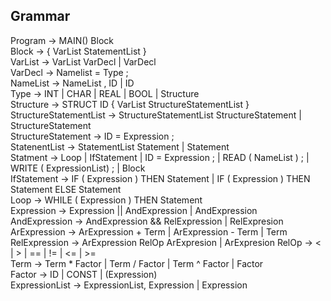 ## Grammar

Program -> MAIN() Block <br/>
Block -> { VarList StatementList } <br/>
VarList -> VarList VarDecl | VarDecl <br/>
VarDecl -> Namelist = Type ; <br/>
NameList -> NameList , ID | ID <br/>
Type -> INT | CHAR | REAL | BOOL | Structure <br/>
Structure -> STRUCT ID { VarList StructureStatementList } <br/>
StructureStatementList -> StructureStatementList StructureStatement | StructureStatement <br/>
StructureStatement -> ID = Expression ; <br/>
StatenentList -> StatementList Statement | Statement <br/>
Statment -> Loop | IfStatement | ID = Expression ; | READ ( NameList ) ; | WRITE ( ExpressionList) ; | Block <br/>
IfStatement -> IF ( Expression ) THEN Statement | IF ( Expression ) THEN Statement ELSE Statement <br/>
Loop -> WHILE ( Expression ) THEN Statement <br/>
Expression -> Expression || AndExpression | AndExpression <br/>
AndExpression -> AndExpression && RelExpression | RelExpresion <br/>
ArExpression -> ArExpression + Term | ArExpression - Term | Term <br/>
RelExpression -> ArExpression RelOp ArExpresion | ArExpresion
RelOp -> < | > | == | != | <= | >= <br/>
Term -> Term * Factor | Term / Factor | Term ^ Factor | Factor <br/>
Factor -> ID | CONST | (Expression) <br/>
ExpressionList -> ExpressionList, Expression | Expression <br/>
